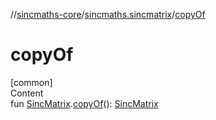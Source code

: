 //[sincmaths-core](../../index.md)/[sincmaths.sincmatrix](index.md)/[copyOf](copy-of.md)



# copyOf  
[common]  
Content  
fun [SincMatrix](../sincmaths/-sinc-matrix/index.md).[copyOf](copy-of.md)(): [SincMatrix](../sincmaths/-sinc-matrix/index.md)  



